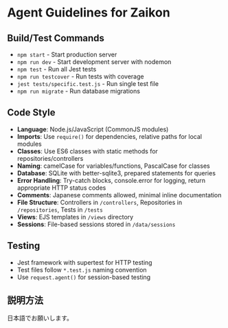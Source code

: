 # Agent Guidelines for Zaikon

## Build/Test Commands
- `npm start` - Start production server
- `npm run dev` - Start development server with nodemon
- `npm test` - Run all Jest tests
- `npm run testcover` - Run tests with coverage
- `jest tests/specific.test.js` - Run single test file
- `npm run migrate` - Run database migrations

## Code Style
- **Language**: Node.js/JavaScript (CommonJS modules)
- **Imports**: Use `require()` for dependencies, relative paths for local modules
- **Classes**: Use ES6 classes with static methods for repositories/controllers
- **Naming**: camelCase for variables/functions, PascalCase for classes
- **Database**: SQLite with better-sqlite3, prepared statements for queries
- **Error Handling**: Try-catch blocks, console.error for logging, return appropriate HTTP status codes
- **Comments**: Japanese comments allowed, minimal inline documentation
- **File Structure**: Controllers in `/controllers`, Repositories in `/repositories`, Tests in `/tests`
- **Views**: EJS templates in `/views` directory
- **Sessions**: File-based sessions stored in `/data/sessions`

## Testing
- Jest framework with supertest for HTTP testing
- Test files follow `*.test.js` naming convention
- Use `request.agent()` for session-based testing

## 説明方法
日本語でお願いします。
